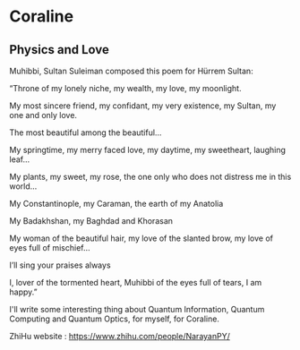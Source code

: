 # Coraline
## Physics and Love

Muhibbi, Sultan Suleiman composed this poem for Hürrem Sultan:

“Throne of my lonely niche, my wealth, my love, my moonlight.

My most sincere friend, my confidant, my very existence, my Sultan, my one and only love.

The most beautiful among the beautiful…

My springtime, my merry faced love, my daytime, my sweetheart, laughing leaf…

My plants, my sweet, my rose, the one only who does not distress me in this world…

My Constantinople, my Caraman, the earth of my Anatolia

My Badakhshan, my Baghdad and Khorasan

My woman of the beautiful hair, my love of the slanted brow, my love of eyes full of mischief…

I’ll sing your praises always

I, lover of the tormented heart, Muhibbi of the eyes full of tears, I am happy.”

I'll write some interesting thing about Quantum Information, Quantum Computing and Quantum Optics, for myself, for Coraline.

ZhiHu website : https://www.zhihu.com/people/NarayanPY/
